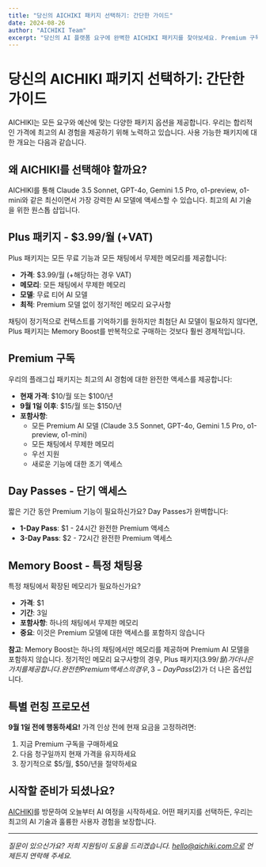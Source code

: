 ```yaml
---
title: "당신의 AICHIKI 패키지 선택하기: 간단한 가이드"
date: 2024-08-26
author: "AICHIKI Team"
excerpt: "당신의 AI 플랫폼 요구에 완벽한 AICHIKI 패키지를 찾아보세요. Premium 구독, Day Passes, Memory Boost 옵션을 비교해보세요."
---
```


# 당신의 AICHIKI 패키지 선택하기: 간단한 가이드

AICHIKI는 모든 요구와 예산에 맞는 다양한 패키지 옵션을 제공합니다. 우리는 합리적인 가격에 최고의 AI 경험을 제공하기 위해 노력하고 있습니다. 사용 가능한 패키지에 대한 개요는 다음과 같습니다.

## 왜 AICHIKI를 선택해야 할까요?

AICHIKI를 통해 Claude 3.5 Sonnet, GPT-4o, Gemini 1.5 Pro, o1-preview, o1-mini와 같은 최신이면서 가장 강력한 AI 모델에 액세스할 수 있습니다. 최고의 AI 기술을 위한 원스톱 샵입니다.

## Plus 패키지 - $3.99/월 (+VAT)

Plus 패키지는 모든 무료 기능과 모든 채팅에서 무제한 메모리를 제공합니다:

- **가격**: $3.99/월 (+해당하는 경우 VAT)
- **메모리**: 모든 채팅에서 무제한 메모리
- **모델**: 무료 티어 AI 모델
- **최적**: Premium 모델 없이 정기적인 메모리 요구사항

채팅이 정기적으로 컨텍스트를 기억하기를 원하지만 최첨단 AI 모델이 필요하지 않다면, Plus 패키지는 Memory Boost를 반복적으로 구매하는 것보다 훨씬 경제적입니다.

## Premium 구독

우리의 플래그십 패키지는 최고의 AI 경험에 대한 완전한 액세스를 제공합니다:

- **현재 가격**: $10/월 또는 $100/년
- **9월 1일 이후**: $15/월 또는 $150/년
- **포함사항**:
  - 모든 Premium AI 모델 (Claude 3.5 Sonnet, GPT-4o, Gemini 1.5 Pro, o1-preview, o1-mini)
  - 모든 채팅에서 무제한 메모리
  - 우선 지원
  - 새로운 기능에 대한 조기 액세스

## Day Passes - 단기 액세스

짧은 기간 동안 Premium 기능이 필요하신가요? Day Passes가 완벽합니다:

- **1-Day Pass**: $1 - 24시간 완전한 Premium 액세스
- **3-Day Pass**: $2 - 72시간 완전한 Premium 액세스

## Memory Boost - 특정 채팅용

특정 채팅에서 확장된 메모리가 필요하신가요?

- **가격**: $1
- **기간**: 3일
- **포함사항**: 하나의 채팅에서 무제한 메모리
- **중요**: 이것은 Premium 모델에 대한 액세스를 포함하지 않습니다

**참고**: Memory Boost는 하나의 채팅에서만 메모리를 제공하며 Premium AI 모델을 포함하지 않습니다. 정기적인 메모리 요구사항의 경우, Plus 패키지($3.99/월)가 더 나은 가치를 제공합니다. 완전한 Premium 액세스의 경우, 3-Day Pass($2)가 더 나은 옵션입니다.

## 특별 런칭 프로모션

**9월 1일 전에 행동하세요!** 가격 인상 전에 현재 요금을 고정하려면:

1. 지금 Premium 구독을 구매하세요
2. 다음 청구일까지 현재 가격을 유지하세요
3. 장기적으로 $5/월, $50/년을 절약하세요

## 시작할 준비가 되셨나요?

[AICHIKI](https://aichiki.com)를 방문하여 오늘부터 AI 여정을 시작하세요. 어떤 패키지를 선택하든, 우리는 최고의 AI 기술과 훌륭한 사용자 경험을 보장합니다.

---

*질문이 있으신가요? 저희 지원팀이 도움을 드리겠습니다. hello@aichiki.com으로 언제든지 연락해 주세요.*